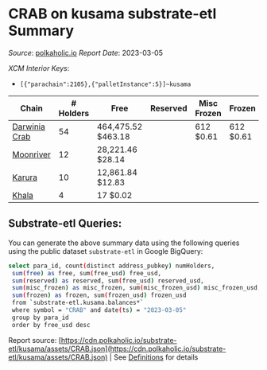 # CRAB on kusama substrate-etl Summary

_Source_: [polkaholic.io](https://polkaholic.io) *Report Date*: 2023-03-05


*XCM Interior Keys*:
* `[{"parachain":2105},{"palletInstance":5}]~kusama`


| Chain | # Holders | Free | Reserved | Misc Frozen | Frozen | Price | AssetID |
| ----- | --------- | ---- | -------- | ----------- | ------ | ----- | ------- |
| [Darwinia Crab](/kusama/2105-crab) | 54 | 464,475.52 $463.18 |   | 612  $0.61 | 612 $0.61 | - | `{"Token":"CRAB"}` |
| [Moonriver](/kusama/2023-moonriver) | 12 | 28,221.46 $28.14 |   |    |   | - | `{"Token":"173481220575862801646329923366065693029"}` |
| [Karura](/kusama/2000-karura) | 10 | 12,861.84 $12.83 |   |    |   | - | `{"ForeignAsset":"13"}` |
| [Khala](/kusama/2004-khala) | 4 | 17 $0.02 |   |    |   | - | `{"Token":"11"}` |

## Substrate-etl Queries:
You can generate the above summary data using the following queries using the public dataset `substrate-etl` in Google BigQuery:
```bash
select para_id, count(distinct address_pubkey) numHolders, 
 sum(free) as free, sum(free_usd) free_usd,
 sum(reserved) as reserved, sum(free_usd) reserved_usd,
 sum(misc_frozen) as misc_frozen, sum(misc_frozen_usd) misc_frozen_usd,
 sum(frozen) as frozen, sum(frozen_usd) frozen_usd
 from `substrate-etl.kusama.balances*` 
 where symbol = "CRAB" and date(ts) = "2023-03-05"
 group by para_id
 order by free_usd desc
```


Report source: [https://cdn.polkaholic.io/substrate-etl/kusama/assets/CRAB.json](https://cdn.polkaholic.io/substrate-etl/kusama/assets/CRAB.json) | See [Definitions](/DEFINITIONS.md) for details
